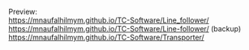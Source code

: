Preview:
<br> https://mnaufalhilmym.github.io/TC-Software/Line_follower/
<br> https://mnaufalhilmym.github.io/TC-Software/Line-follower/ (backup)
<br> https://mnaufalhilmym.github.io/TC-Software/Transporter/
